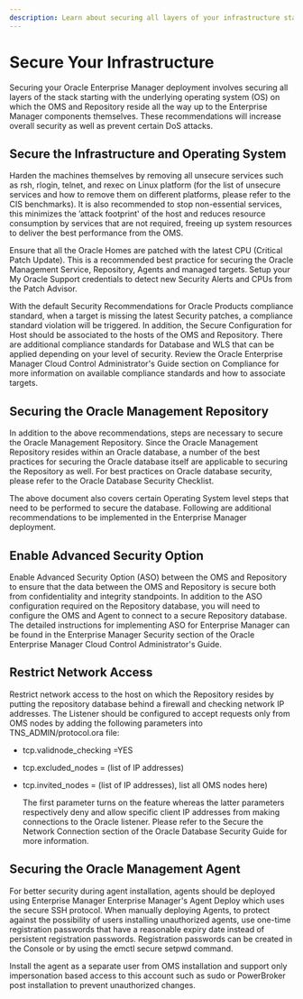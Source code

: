 ```yaml
---
description: Learn about securing all layers of your infrastructure stack.
---
```


# Secure Your Infrastructure

Securing your Oracle Enterprise Manager deployment involves securing all layers of the stack starting with the underlying operating system \(OS\) on which the OMS and Repository reside all the way up to the Enterprise Manager components themselves. These recommendations will increase overall security as well as prevent certain DoS attacks.

## Secure the Infrastructure and Operating System

Harden the machines themselves by removing all unsecure services such as rsh, rlogin, telnet, and rexec on Linux platform \(for the list of unsecure services and how to remove them on different platforms, please refer to the CIS benchmarks\). It is also recommended to stop non-essential services, this minimizes the ’attack footprint' of the host and reduces resource consumption by services that are not required, freeing up system resources to deliver the best performance from the OMS.

Ensure that all the Oracle Homes are patched with the latest CPU \(Critical Patch Update\). This is a recommended best practice for securing the Oracle Management Service, Repository, Agents and managed targets. Setup your My Oracle Support credentials to detect new Security Alerts and CPUs from the Patch Advisor.

With the default Security Recommendations for Oracle Products compliance standard, when a target is missing the latest Security patches, a compliance standard violation will be triggered. In addition, the Secure Configuration for Host should be associated to the hosts of the OMS and Repository. There are additional compliance standards for Database and WLS that can be applied depending on your level of security. Review the Oracle Enterprise Manager Cloud Control Administrator's Guide section on Compliance for more information on available compliance standards and how to associate targets.

## Securing the Oracle Management Repository

In addition to the above recommendations, steps are necessary to secure the Oracle Management Repository. Since the Oracle Management Repository resides within an Oracle database, a number of the best practices for securing the Oracle database itself are applicable to securing the Repository as well. For best practices on Oracle database security, please refer to the Oracle Database Security Checklist.

The above document also covers certain Operating System level steps that need to be performed to secure the database. Following are additional recommendations to be implemented in the Enterprise Manager deployment.

## Enable Advanced Security Option

Enable Advanced Security Option \(ASO\) between the OMS and Repository to ensure that the data between the OMS and Repository is secure both from confidentiality and integrity standpoints. In addition to the ASO configuration required on the Repository database, you will need to configure the OMS and Agent to connect to a secure Repository database. The detailed instructions for implementing ASO for Enterprise Manager can be found in the Enterprise Manager Security section of the Oracle Enterprise Manager Cloud Control Administrator's Guide.

## Restrict Network Access

Restrict network access to the host on which the Repository resides by putting the repository database behind a firewall and checking network IP addresses. The Listener should be configured to accept requests only from OMS nodes by adding the following parameters into TNS\_ADMIN/protocol.ora file:

* tcp.validnode\_checking =YES
* tcp.excluded\_nodes = \(list of IP addresses\)
* tcp.invited\_nodes = \(list of IP addresses\), list all OMS nodes here\)

  The first parameter turns on the feature whereas the latter parameters respectively deny and allow specific client IP addresses from making connections to the Oracle listener. Please refer to the Secure the Network Connection section of the Oracle Database Security Guide for more information.

## Securing the Oracle Management Agent

For better security during agent installation, agents should be deployed using Enterprise Manager Enterprise Manager's Agent Deploy which uses the secure SSH protocol. When manually deploying Agents, to protect against the possibility of users installing unauthorized agents, use one-time registration passwords that have a reasonable expiry date instead of persistent registration passwords. Registration passwords can be created in the Console or by using the emctl secure setpwd command.

Install the agent as a separate user from OMS installation and support only impersonation based access to this account such as sudo or PowerBroker post installation to prevent unauthorized changes.

